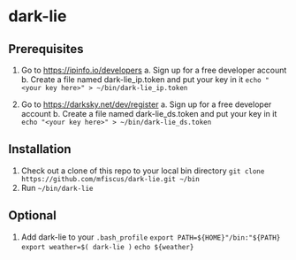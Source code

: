 # dark-lie

## Prerequisites

1. Go to https://ipinfo.io/developers
   a. Sign up for a free developer account
   b. Create a file named dark-lie_ip.token and put your key in it
      `echo "<your key here>" > ~/bin/dark-lie_ip.token`

2. Go to https://darksky.net/dev/register
    a. Sign up for a free developer account
    b. Create a file named dark-lie_ds.token and put your key in it
        `echo "<your key here>" > ~/bin/dark-lie_ds.token`

## Installation

1. Check out a clone of this repo to your local bin directory
   `git clone https://github.com/mfiscus/dark-lie.git ~/bin`
2. Run `~/bin/dark-lie`

## Optional

1. Add dark-lie to your `.bash_profile`
   `export PATH=${HOME}"/bin:"${PATH}`
   `export weather=$( dark-lie )`
   `echo ${weather}`
